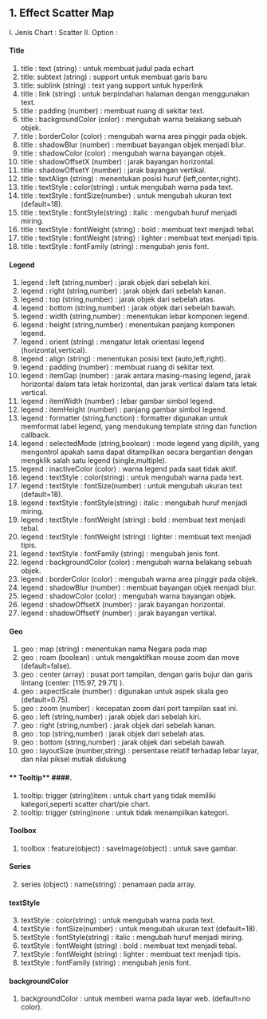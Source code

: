 ## 1. Effect Scatter Map
I.	Jenis Chart : Scatter
II.	Option :

#### **Title** ####
1.	title : text (string) : untuk membuat judul pada echart
2.	title: subtext (string) : support untuk membuat garis baru
3.	title: sublink (string) : text yang support untuk hyperlink
4.	title : link (string) : untuk berpindahan halaman dengan menggunakan text.
5.	title : padding (number) : membuat ruang di sekitar text.
6.	title : backgroundColor (color) : mengubah warna belakang sebuah objek.
7.	title : borderColor (color) : mengubah warna area pinggir pada objek.
8.	title : shadowBlur (number) : membuat bayangan objek menjadi blur.
9.	title : shadowColor (color) : mengubah warna bayangan objek.
10.	title : shadowOffsetX (number) : jarak bayangan horizontal.
11.	title : shadowOffsetY (number) : jarak bayangan vertikal.
12.	title : textAlign (string) : menentukan posisi huruf (left,center,right).
13.	title : textStyle : color(string) : untuk mengubah warna pada text.
14.	title : textStyle : fontSize(number) : untuk mengubah ukuran text (default=18).
15.	title : textStyle : fontStyle(string) : italic : mengubah huruf menjadi miring.
16.	title : textStyle : fontWeight (string) : bold : membuat text menjadi tebal.
17.	title : textStyle : fontWeight (string) : lighter : membuat text menjadi tipis.
18.	title : textStyle : fontFamily (string) : mengubah jenis font.

#### **Legend** ####
1.	legend : left (string,number) : jarak objek dari sebelah kiri.
2.	legend : right (string,number) : jarak objek dari sebelah kanan.
3.	legend : top (string,number) : jarak objek dari sebelah atas.
4.	legend : bottom (string,number) : jarak objek dari sebelah bawah.
5.	legend : width (string,number) : menentukan lebar komponen legend.
6.	legend : height (string,number) : menentukan panjang komponen legend.
7.	legend : orient (string) : mengatur letak orientasi legend (horizontal,vertical).
8.	legend : align (string) : menentukan posisi text (auto,left,right).
9.	legend : padding (number) : membuat ruang di sekitar text.
10.	legend : itemGap (number) : jarak antara masing-masing legend, jarak horizontal dalam tata letak horizontal, dan jarak vertical dalam tata letak vertical.
11.	legend : itemWidth (number) : lebar gambar simbol legend.
12.	legend : itemHeight (number) : panjang gambar simbol legend.
13.	legend : formatter (string,function) : formatter digunakan untuk memformat label legend, yang mendukung template string dan function callback.
14.	legend : selectedMode (string,boolean) : mode legend yang dipilih, yang mengontrol apakah sama dapat ditampilkan secara bergantian dengan mengklik salah satu legend (single,multiple).
15.	legend : inactiveColor (color) : warna legend pada saat tidak aktif.
16.	legend : textStyle : color(string) : untuk mengubah warna pada text.
17.	legend : textStyle : fontSize(number) : untuk mengubah ukuran text (default=18).
18.	legend : textStyle : fontStyle(string) : italic : mengubah huruf menjadi miring.
19.	legend : textStyle : fontWeight (string) : bold : membuat text menjadi tebal.
20.	legend : textStyle : fontWeight (string) : lighter : membuat text menjadi tipis.
21.	legend : textStyle : fontFamily (string) : mengubah jenis font.
22.	legend : backgroundColor (color) : mengubah warna belakang sebuah objek.
23.	legend : borderColor (color) : mengubah warna area pinggir pada objek.
24.	legend : shadowBlur (number) : membuat bayangan objek menjadi blur.
25.	legend : shadowColor (color) : mengubah warna bayangan objek.
26.	legend : shadowOffsetX (number) : jarak bayangan horizontal.
27.	legend : shadowOffsetY (number) : jarak bayangan vertikal.

#### **Geo** ####
1.	geo : map (string) : menentukan nama Negara pada map
2.	geo : roam (boolean) : untuk mengaktifkan mouse zoom dan move (default=false).
3.	geo : center (array) : pusat port tampilan, dengan garis bujur dan garis lintang (center: [115.97, 29.71] ).
4.	geo : aspectScale (number) : digunakan untuk aspek skala geo (default=0.75).
5.	geo : zoom (number) : kecepatan zoom dari port tampilan saat ini.
6.	geo : left (string,number) : jarak objek dari sebelah kiri.
7.	geo : right (string,number) : jarak objek dari sebelah kanan.
8.	geo : top (string,number) : jarak objek dari sebelah atas.
9.	geo : bottom (string,number) : jarak objek dari sebelah bawah.
10.	geo : layoutSize (number,string) : persentase relatif terhadap lebar layar, dan nilai piksel mutlak didukung

#### ** Tooltip** ####.
1.	tooltip: trigger (string)item : untuk chart yang tidak memiliki kategori,seperti scatter chart/pie chart.
2.	tooltip: trigger (string)none : untuk tidak menampilkan kategori.
#### **Toolbox** ####
1.	toolbox : feature(object) : saveImage(object) : untuk save gambar.
#### **Series** ####
2.	series (object) : name(string) : penamaan pada array.
#### **textStyle** #### 
3.	textStyle : color(string) : untuk mengubah warna pada text.
4.	textStyle : fontSize(number) : untuk mengubah ukuran text (default=18).
5.	textStyle : fontStyle(string) : italic : mengubah huruf menjadi miring.
6.	textStyle : fontWeight (string) : bold : membuat text menjadi tebal.
7.	textStyle : fontWeight (string) : lighter : membuat text menjadi tipis.
8.	textStyle : fontFamily (string) : mengubah jenis font.
#### **backgroundColor**  ####
1.	backgroundColor : untuk memberi warna pada layar web. (default=no color).
